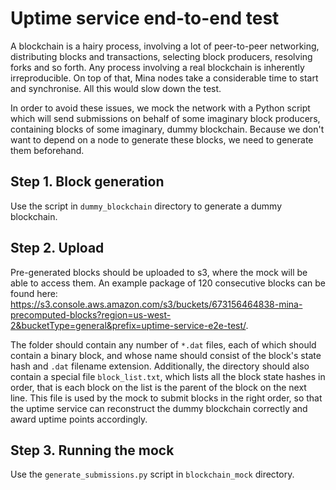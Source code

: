Uptime service end-to-end test
==============================

A blockchain is a hairy process, involving a lot of peer-to-peer
networking, distributing blocks and transactions, selecting block
producers, resolving forks and so forth. Any process involving a real
blockchain is inherently irreproducible. On top of that, Mina nodes
take a considerable time to start and synchronise. All this would slow
down the test.

In order to avoid these issues, we mock the network with a Python
script which will send submissions on behalf of some imaginary block
producers, containing blocks of some imaginary, dummy blockchain.
Because we don't want to depend on a node to generate these blocks,
we need to generate them beforehand.

Step 1. Block generation
------------------------

Use the script in `dummy_blockchain` directory to generate a dummy blockchain.

Step 2. Upload
--------------

Pre-generated blocks should be uploaded to s3, where the mock will be able
to access them. An example package of 120 consecutive blocks can be found
here: https://s3.console.aws.amazon.com/s3/buckets/673156464838-mina-precomputed-blocks?region=us-west-2&bucketType=general&prefix=uptime-service-e2e-test/.

The folder should contain any number of `*.dat` files, each of which
should contain a binary block, and whose name should consist of the
block's state hash and `.dat` filename extension. Additionally, the
directory should also contain a special file `block_list.txt`, which
lists all the block state hashes in order, that is each block on the list
is the parent of the block on the next line. This file is used by the
mock to submit blocks in the right order, so that the uptime service
can reconstruct the dummy blockchain correctly and award uptime points
accordingly.

Step 3. Running the mock
------------------------

Use the `generate_submissions.py` script in `blockchain_mock` directory.
